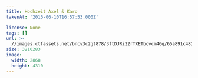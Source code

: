 ```yaml
---
title: Hochzeit Axel & Karo
takenAt: '2016-06-10T16:57:53.000Z'

license: None
tags: []
url: >-
  //images.ctfassets.net/bncv3c2gt878/3ftDJRi22rTXETbcvcm4Gq/65a891c482476c78735cdb2412f546a9/hochzeit-axel--karo_27562464604_o
size: 3210283
image:
  width: 2868
  height: 4310
---
```

